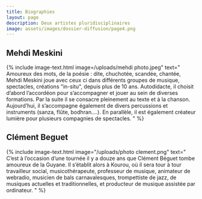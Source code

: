 ```yaml
---
title: Biographies
layout: page
description: Deux artistes pluridisciplinaires
image: assets/images/dossier-diffusion/page4.png
---
```


## Mehdi Meskini

{% include image-text.html 
image=/uploads/mehdi photo.jpeg"
text="
Amoureux des mots, de la poésie : dite, chuchotée, scandée, chantée,
Mehdi Meskini joue avec ceux ci dans différents groupes de musique,
spectacles, créations \"in-situ\", depuis plus de 10 ans.
Autodidacte, il choisit d’abord l’accordéon pour s’accompagner
et jouer au sein de diverses formations.
Par la suite il se consacre pleinement au texte et à la chanson.
Aujourd’hui, il s’accompagne également de divers percussions
et instruments (sanza, flûte, bodhran....).
En parallèle, il est également créateur lumière
pour plusieurs compagnies de spectacles.
"
%}

## Clément Beguet

{% include image-text.html 
image="/uploads/photo clement.png"
text="
C’est à l’occasion d’une tournée il y a douze ans
que Clément Béguet tombe amoureux de la Guyane.
Il s’établit alors à Kourou, où il sera tour à tour
travailleur social, musicothérapeute, professeur de musique,
animateur de webradio, musicien de bals carnavalesques,
trompettiste de jazz, de musiques actuelles et traditionnelles,
et producteur de musique assistée par ordinateur.
"
%}
